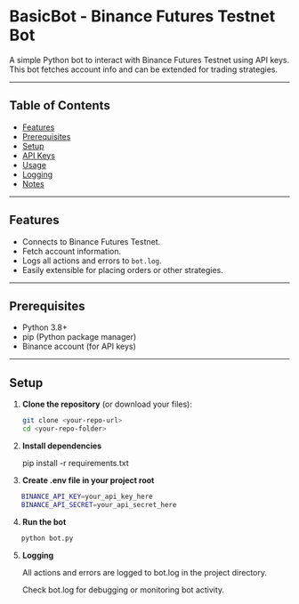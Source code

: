 # BasicBot - Binance Futures Testnet Bot

A simple Python bot to interact with Binance Futures Testnet using API keys. This bot fetches account info and can be extended for trading strategies.

---

## Table of Contents

- [Features](#features)
- [Prerequisites](#prerequisites)
- [Setup](#setup)
- [API Keys](#api-keys)
- [Usage](#usage)
- [Logging](#logging)
- [Notes](#notes)

---

## Features

- Connects to Binance Futures Testnet.
- Fetch account information.
- Logs all actions and errors to `bot.log`.
- Easily extensible for placing orders or other strategies.

---

## Prerequisites

- Python 3.8+
- pip (Python package manager)
- Binance account (for API keys)

---

## Setup

1. **Clone the repository** (or download your files):
   ```bash
   git clone <your-repo-url>
   cd <your-repo-folder>
   ```
2. **Install dependencies**

   pip install -r requirements.txt

3. **Create .env file in your project root**

```bash
   BINANCE_API_KEY=your_api_key_here
   BINANCE_API_SECRET=your_api_secret_here
```

4. **Run the bot**

```bash
   python bot.py
```

5. **Logging**

   All actions and errors are logged to bot.log in the project directory.

   Check bot.log for debugging or monitoring bot activity.
